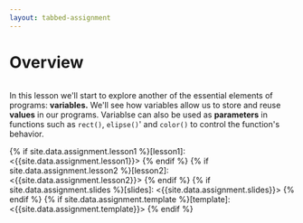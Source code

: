 ```yaml
---
layout: tabbed-assignment
---
```


# Overview

<img class="overview-image" src="">

In this lesson we'll start to explore another of the essential elements of programs: **variables.**
We'll see how variables allow us to store and reuse **values** in our programs.
Variablse can also be used as **parameters** in functions such as `rect()`, `elipse()`' and `color()` to control the
function's behavior.

<!-- Don't edit links here, change them in _data/assignment.yml instead, -->

{% if site.data.assignment.lesson1  %}[lesson1]:  <{{site.data.assignment.lesson1}}>  {% endif %}
{% if site.data.assignment.lesson2  %}[lesson2]:  <{{site.data.assignment.lesson2}}>  {% endif %}
{% if site.data.assignment.slides   %}[slides]:   <{{site.data.assignment.slides}}>   {% endif %}
{% if site.data.assignment.template %}[template]: <{{site.data.assignment.template}}> {% endif %}
